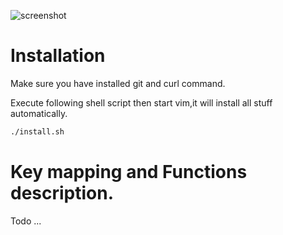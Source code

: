 ![screenshot](https://cloud.githubusercontent.com/assets/4246425/15250970/dae5518e-1959-11e6-8dc5-bed1c23f7a02.png)

#  Installation

Make sure you have installed git and curl command.

Execute following shell script then start vim,it will install all stuff automatically.

```bash
./install.sh
```

# Key mapping and Functions description.

Todo ...
